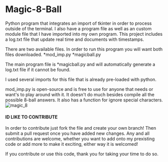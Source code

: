 # Magic-8-Ball
Python program that integrates an import of tkinter in order to process outside of the terminal. I also have a program file as well as an custom module file that I have imported into my own program. This project includes a log.txt file that update real time and documents with timestamps.

There are two available files. In order to run this program you will want both files downloaded. 
*mod_imp.py *magicball.py

The main program file is *magicball.py and will automatically generate a log.txt file if it cannot be found.

I used several imports for this file that is already pre-loaded with python. 

mod_imp.py is open-source and is free to use for anyone that needs or want's to play around with it. It doesn't do much besides compile all the possible 8-ball answers. It also has a function for ignore special characters.
</br>
![magic_8](https://github.com/user-attachments/assets/09f0b527-161d-4967-b63d-06ad73b7fb36)


#### ID LIKE TO CONTRIBUTE ###

In order to contribute just fork the file and create your own branch! Then submit a pull request once you have added new changes. Any and all contributions are welcome, whether you want to add onto my prexisting code or add more to make it exciting, either way it is welcomed!

If you contribute or use this code, thank you for taking your time to do so.

